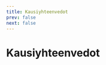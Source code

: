 ```yaml
---
title: Kausiyhteenvedot
prev: false
next: false
---
```


# Kausiyhteenvedot

<div class="grid grid-cols-1 sm:grid-cols-2 md:grid-cols-3 lg:grid-cols-3 gap-4 p-4 mt-8">
  <SeasonRecapCard title="Kanaliiga CS2 Season 1" image="../images/kanaliiga.png" description="Kausi päättyi ja on aika kerrata, että miten Triplanilaiset pärjäsivät tällä kaudella..." read-more-link="./kanaliiga-cs2-season-1"/>
</div>
